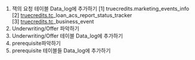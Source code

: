 1. 잭의 요청 테이블 Data_log에 추가하기
		[1] truecredits.marketing_events_info  
		[2] [truecredits.tc](http://truecredits.tc/)_loan_acs_report_status_tracker  
		[3] [truecredits.tc](http://truecredits.tc/)_business_event
2. Underwriting/Offer 파악하기
3. Underwriting/Offer 테이블 Data_log에 추가하기
4. prerequisite파악하기
5. prerequisite 테이블들 Data_log에 추가하기